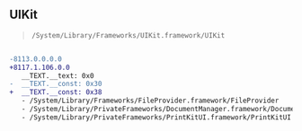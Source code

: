 ## UIKit

> `/System/Library/Frameworks/UIKit.framework/UIKit`

```diff

-8113.0.0.0.0
+8117.1.106.0.0
   __TEXT.__text: 0x0
-  __TEXT.__const: 0x30
+  __TEXT.__const: 0x38
   - /System/Library/Frameworks/FileProvider.framework/FileProvider
   - /System/Library/PrivateFrameworks/DocumentManager.framework/DocumentManager
   - /System/Library/PrivateFrameworks/PrintKitUI.framework/PrintKitUI

```

